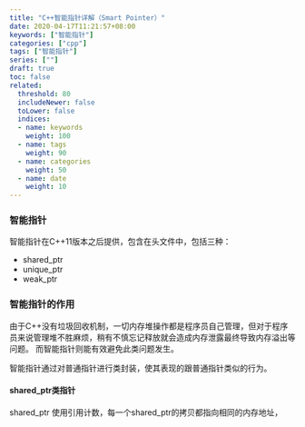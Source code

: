 ```yaml
---
title: "C++智能指针详解（Smart Pointer）"
date: 2020-04-17T11:21:57+08:00
keywords: ["智能指针"]
categories: ["cpp"]
tags: ["智能指针"]
series: [""]
draft: true
toc: false
related:
  threshold: 80
  includeNewer: false
  toLower: false
  indices:
  - name: keywords
    weight: 100
  - name: tags
    weight: 90
  - name: categories
    weight: 50
  - name: date
    weight: 10
---
```


### 智能指针
智能指针在C++11版本之后提供，包含在头文件<memory>中，包括三种：
- shared_ptr
- unique_ptr
- weak_ptr

### 智能指针的作用
由于C++没有垃圾回收机制，一切内存堆操作都是程序员自己管理，但对于程序员来说管理堆不胜麻烦，稍有不慎忘记释放就会造成内存泄露最终导致内存溢出等问题。
而智能指针则能有效避免此类问题发生。

智能指针通过对普通指针进行类封装，使其表现的跟普通指针类似的行为。

#### shared_ptr类指针
shared_ptr 使用引用计数，每一个shared_ptr的拷贝都指向相同的内存地址，
 



